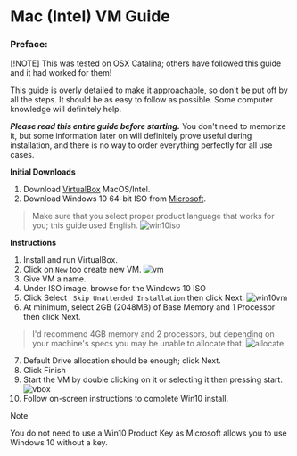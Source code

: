 # Mac (Intel) VM Guide

### Preface:
[!NOTE]
This was tested on OSX Catalina; others have followed this guide and it had worked for them!

This guide is overly detailed to make it approachable, so  don't be put off by all the steps. It should be as easy to follow as possible. Some computer knowledge will definitely help.

***Please read this entire guide before starting.*** You don't need to memorize it, but some information later on will definitely prove useful during installation, and there is no way to order everything perfectly for all use cases.

**Initial Downloads**
1. Download [VirtualBox](https://www.virtualbox.org/wiki/Downloads) MacOS/Intel.
2. Download Windows 10 64-bit ISO from [Microsoft](https://www.microsoft.com/en-us/software-download/windows10).
> Make sure that you select proper product language that works for you; this guide used English.
![win10iso](https://github.com/SpudMonkey7k/neopets-flash-fix-VM/assets/153334253/cc3dd020-f702-4541-bce0-1d6efd7b35ab)

**Instructions**
1. Install and run VirtualBox.
2. Click on `New` too create new VM.
![vm](https://github.com/SpudMonkey7k/neopets-flash-fix-VM/assets/153334253/e5850c1b-7297-4509-bde5-08d6b23b386a)
3. Give VM a name.
4. Under ISO image, browse for the Windows 10 ISO
5. Click Select ` Skip Unattended Installation` then click Next.
![win10vm](https://github.com/SpudMonkey7k/neopets-flash-fix-VM/assets/153334253/315df348-7e77-4001-887a-50078638f1aa)
6. At minimum, select 2GB (2048MB) of Base Memory and 1 Processor then click Next.
> I'd recommend 4GB memory and 2 processors, but depending on your machine's specs you may be unable to allocate that. 
![allocate](https://github.com/SpudMonkey7k/neopets-flash-fix-VM/assets/153334253/5f044111-f803-46d2-a648-6ad082790384)
7. Default Drive allocation should be enough; click Next.
8. Click Finish
9. Start the VM by double clicking on it or selecting it then pressing start.
![vbox](https://github.com/SpudMonkey7k/neopets-flash-fix-VM/assets/153334253/ee63e3ea-eda6-4616-a565-aea7abcf254b)
10. Follow on-screen instructions to complete Win10 install.
> [!NOTE]
> You do not need to use a Win10 Product Key as Microsoft allows you to use Windows 10 without a key. 

